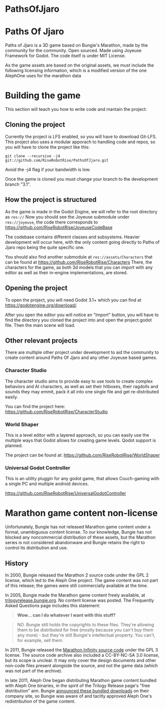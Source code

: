 
PathsOfJjaro
=======
# Paths Of Jjaro
Paths of Jjaro is a 3D game based on Bungie's Marathon, made by the community for the community. Open sourced.
Made using Joyeuse Framework for Godot. The code itself is under MIT License. 

As the game assets are based on the original assets, we must include the following licensing information, which is a modified version of the one AlephOne uses for the marathon data


# Building the game

This section will teach you how to write code and mantain the project:

## Cloning the project
Currently the project is LFS enabled, so you will have to download Git-LFS. 
This project also uses a modular apporach to handling code and repos, so you will have to clone the project like this:

`git clone --recursive -j4 git://github.com/RiseRobotRise/PathsOfJjaro.git`

Avoid the -j4 flag if your bandwidth is low. 

Once the game is cloned you must change your branch to the development branch "3.1".

## How the project is structured
As the game is made in the Godot Engine, we will refer to the root directory as `res://`
Now you should see the Joyeuse submodule under `res://joyeuse`, the code there corresponds to https://github.com/RiseRobotRise/JoyeuseCodeBase

The codebase contains different classes and subsystems. Heavier development will occur here, with the only content going directly to Paths of Jjaro repo being the quite specific one. 

You should also find another submodule at `res://assets/Characters` that can be found at https://github.com/RiseRobotRise/Characters 
There, the characters for the game, as both 3d models that you can import with any editor as well as their in-engine implementations, are stored. 

## Opening the project

To open the project, you will need Godot 3.1+ which you can find at https://godotengine.org/download/.

After you open the editor you will notice an "Import" button, you will have to find the directory you cloned the project into and open the project.godot file. Then the main scene will load. 

## Other relevant projects

There are multiple other project under development to aid the community to create content around Paths Of Jjaro and any other Joyeuse based games.

### Character Studio
The character studio aims to provide easy to use tools to create complex behaviors and AI characters, as well as set their hitboxes, their ragdolls and sounds they may emmit, pack it all into one single file and get re-distributed easily. 

You can find the project here: https://github.com/RiseRobotRise/CharacterStudio
 
### World Shaper
This is a level editor with a layered approach, so you can easily use the multiple ways that Godot allows for creating game levels. Qodot support is planned. 

The project can be found at: https://github.com/RiseRobotRise/WorldShaper

### Universal Godot Controller
This is an utility pluggin for any godot game, that allows Couch-gaming with a single PC and multiple android devices. 

 https://github.com/RiseRobotRise/UniversalGodotController

# Marathon game content non-license

Unfortunately, Bungie has not released Marathon game content under a formal, unambiguous content license. To our knowledge, Bungie has not blocked any noncommercial distribution of these assets, but the Marathon series is not considered abandonware and Bungie retains the right to control its distribution and use.


## History

In 2000, Bungie released the Marathon 2 source code under the GPL 2 license, which led to the Aleph One project. The game content was not part of this release; the games were still commercially available at the time.

In 2005, Bungie made the Marathon game content freely available, at [trilogyrelease.bungie.org][1]. No content license was posted. The Frequently Asked Questions page includes this statement:

> **Wow... can I do whatever I want with this stuff?**

> NO. Bungie still holds the copyrights to these files. They're allowing them to be distributed for free (mostly because you can't buy them any more) - but they're still Bungie's intellectual property. You can't, for example, sell them.

In 2011, Bungie released the [Marathon Infinity source code][2] under the GPL 3 license. The source code archive also included a CC-BY-NC-SA 3.0 license, but its scope is unclear. It may only cover the design documents and other non-code files present alongside the source, and not the game data (which was not part of the archive).

In late 2011, Aleph One began distributing Marathon game content bundled with Aleph One binaries, in the spirit of the Trilogy Release page's "free distribution" aim. Bungie [announced these bundled downloads][3] on their company site, so Bungie was aware of and tacitly approved Aleph One's redistribution of the game content.

[1]: http://trilogyrelease.bungie.org/
[2]: http://infinitysource.bungie.org/
[3]: http://halo.bungie.net/news/content.aspx?cid=31991


